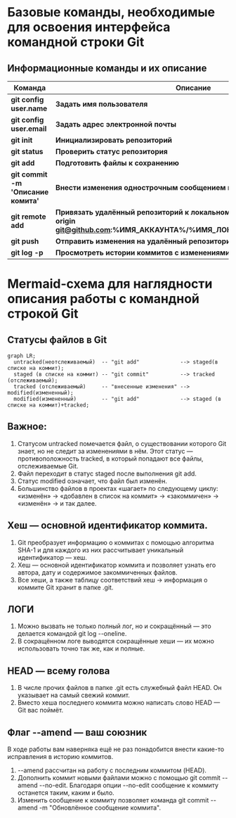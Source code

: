 # **Базовые команды, необходимые для освоения интерфейса командной строки Git**

## Информационные команды и их описание


| Команда | Описание |
| ------- | ---------|
|**git config user.name** |**Задать имя пользователя** |
|**git config user.email**|**Задать адрес электронной почты** |
|**git init**|**Инициализировать репозиторий**|
|**git status**|**Проверить статус репозитория**|
|**git add**|**Подготовить файлы к сохранению**|
|**git commit -m 'Описание комита'**|**Внести изменения однострочным сообщением или через редактор**|
|**git remote add**|**Привязать удалённый репозиторий к локальному. Пример: git remote add origin git@github.com:%ИМЯ_АККАУНТА%/%ИМЯ_ЛОКАЛЬНОГО_РЕПОЗИТОРИЯ%**|
|**git push**|**Отправить изменения на удалённый репозиторий**|
|**git log -p**|**Просмотреть истории коммитов с изменениями**|

# **Mermaid-схема для наглядности описания работы с командной строкой Git**

## **Статусы файлов в Git**

```mermaid
graph LR;
  untracked(неотслеживаемый)  -- "git add"             --> staged(в списке на коммит);
  staged (в списке на коммит) -- "git commit"          --> tracked (отслеживаемый);
  tracked (отслеживаемый)     -- "внесенные изменения" --> modified(измененный);
  modified(измененный)        -- "git add"             --> staged (в списке на коммит)+tracked;
```

## **Важное:**
1. Статусом untracked помечается файл, о существовании которого Git знает, но не следит за изменениями в нём. Этот статус — противоположность tracked, в который попадают все файлы, отслеживаемые Git.
2. Файл переходит в статус staged после выполнения git add.
3. Статус modified означает, что файл был изменён.
4. Большинство файлов в проектах «шагает» по следующему циклу: «изменён» → «добавлен в список на коммит» → «закоммичен» → «изменён» → и так далее.

## **Хеш** — основной идентификатор коммита.
1. Git преобразует информацию о коммитах с помощью алгоритма SHA-1 и для каждого из них рассчитывает уникальный идентификатор — хеш.
2. Хеш — основной идентификатор коммита и позволяет узнать его автора, дату и содержимое закоммиченных файлов.
3. Все хеши, а также таблицу соответствий хеш → информация о коммите Git хранит в папке .git.

## **ЛОГИ**
1. Можно вызвать не только полный лог, но и сокращённый — это делается командой git log --oneline.
2. В сокращённом логе выводятся сокращённые хеши — их можно использовать точно так же, как и полные.


## **HEAD — всему голова**
1. В числе прочих файлов в папке .git есть служебный файл HEAD. Он указывает на самый свежий коммит.
2. Вместо хеша последнего коммита можно написать слово HEAD — Git вас поймёт.

## **Флаг --amend — ваш союзник**
В ходе работы вам наверняка ещё не раз понадобится внести какие-то исправления в историю коммитов.
1. --amend рассчитан на работу с последним коммитом (HEAD).
2. Дополнить коммит новыми файлами можно с помощью git commit --amend --no-edit. Благодаря опции --no-edit сообщение к коммиту останется таким, каким и было.
3. Изменить сообщение к коммиту позволяет команда git commit --amend -m "Обновлённое сообщение коммита".
